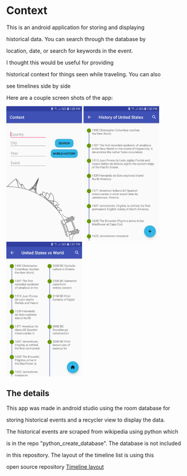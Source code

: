 # Context
This is an android application for storing and displaying

historical data. You can search through the database by

location, date, or search for keywords in the event.

I thought this would be useful for providing

historical context for things seen while traveling. You can also

see timelines side by side

Here are a couple screen shots of the app:

<img src="https://github.com/liquiddrop/Context/blob/master/docs/Screenshot_Context_1.jpg" alt="Context Homepage" width="200"> <img src="https://github.com/liquiddrop/Context/blob/master/docs/Screenshot_Context_2.jpg" alt="Context Single Timeline" width="200"> <img src="https://github.com/liquiddrop/Context/blob/master/docs/Screenshot_Context_3.jpg" alt="Context Double Timeline" width="200">

## The details

This app was made in android studio using the room database for

storing historical events and a recycler view to display the data.

The historical events are scraped from wikipedia using python which

is in the repo "python_create_database". The database is not included

in this repository. The layout of the timeline list is using this

open source repository [Timeline layout](https://github.com/vipulasri/Timeline-View)

